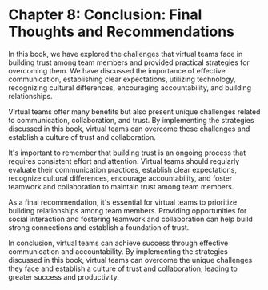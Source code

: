 Chapter 8: Conclusion: Final Thoughts and Recommendations
=========================================================

In this book, we have explored the challenges that virtual teams face in building trust among team members and provided practical strategies for overcoming them. We have discussed the importance of effective communication, establishing clear expectations, utilizing technology, recognizing cultural differences, encouraging accountability, and building relationships.

Virtual teams offer many benefits but also present unique challenges related to communication, collaboration, and trust. By implementing the strategies discussed in this book, virtual teams can overcome these challenges and establish a culture of trust and collaboration.

It's important to remember that building trust is an ongoing process that requires consistent effort and attention. Virtual teams should regularly evaluate their communication practices, establish clear expectations, recognize cultural differences, encourage accountability, and foster teamwork and collaboration to maintain trust among team members.

As a final recommendation, it's essential for virtual teams to prioritize building relationships among team members. Providing opportunities for social interaction and fostering teamwork and collaboration can help build strong connections and establish a foundation of trust.

In conclusion, virtual teams can achieve success through effective communication and accountability. By implementing the strategies discussed in this book, virtual teams can overcome the unique challenges they face and establish a culture of trust and collaboration, leading to greater success and productivity.
